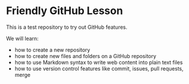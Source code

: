 # Friendly GitHub Lesson

This is a test repository to try out GitHub features.

We will learn:

- how to create a new repository
- how to create new files and folders on a GitHub repository
- how to use Markdown syntax to write web content into plain text files
- how to use version control features like commit, issues, pull requests, merge

